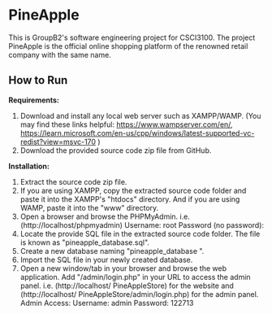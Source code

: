 # PineApple
This is GroupB2's software engineering project for CSCI3100.
The project PineApple is the official online shopping platform of the renowned retail company with the same name.


## **How to Run**

**Requirements:**
1.	Download and install any local web server such as XAMPP/WAMP.
(You may find these links helpful: https://www.wampserver.com/en/, https://learn.microsoft.com/en-us/cpp/windows/latest-supported-vc-redist?view=msvc-170 )
2.	Download the provided source code zip file from GitHub. 

**Installation:**
1.	Extract the source code zip file.
2.	If you are using XAMPP, copy the extracted source code folder and paste it into the XAMPP's "htdocs" directory. And if you are using WAMP, paste it into the "www" directory.
3.	Open a browser and browse the PHPMyAdmin. i.e. (http://localhost/phpmyadmin)
Username: root
Password (no password): 
4.	Locate the provide SQL file in the extracted source code folder. The file is known as "pineapple_database.sql".
5.	Create a new database naming "pineapple_database ".
6.	Import the SQL file in your newly created database.
7.	Open a new window/tab in your browser and browse the web application. Add "/admin/login.php" in your URL to access the admin panel. i.e. (http://localhost/ PineAppleStore) for the website and (http://localhost/ PineAppleStore/admin/login.php) for the admin panel.
Admin Access:
Username: admin
Password: 122713
